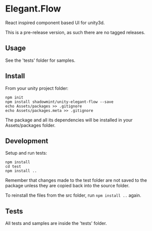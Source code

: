 # Elegant.Flow

React inspired component based UI for unity3d.

This is a pre-release version, as such there are no tagged releases.

## Usage

See the 'tests' folder for samples.

## Install

From your unity project folder:

    npm init
    npm install shadowmint/unity-elegant-flow --save
    echo Assets/packages >> .gitignore
    echo Assets/packages.meta >> .gitignore

The package and all its dependencies will be installed in
your Assets/packages folder.

## Development

Setup and run tests:

    npm install
    cd test
    npm install ..

Remember that changes made to the test folder are not saved to the package
unless they are copied back into the source folder.

To reinstall the files from the src folder, run `npm install ..` again.

## Tests

All tests and samples are inside the 'tests' folder.

